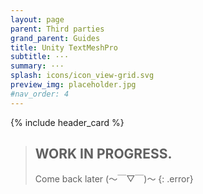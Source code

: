 ```yaml
---
layout: page
parent: Third parties
grand_parent: Guides
title: Unity TextMeshPro
subtitle: ···
summary: ···
splash: icons/icon_view-grid.svg
preview_img: placeholder.jpg
#nav_order: 4
---
```


{% include header_card %}

>## WORK IN PROGRESS.
>Come back later (～￣▽￣)～ 
{: .error}